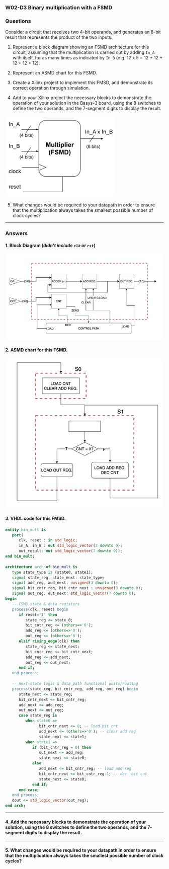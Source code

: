 ### W02-D3 Binary multiplication with a FSMD

### Questions

Consider a circuit that receives two 4-bit operands, and generates an 8-bit result that represents the product of the two inputs.

1. Represent a block diagram showing an FSMD architecture for this circuit, assuming that the multiplication is carried out by adding `In_A` with itself, for as many times as indicated by `In_B` (e.g. 12 x 5 = 12 + 12 + 12 + 12 + 12).

2. Represent an ASMD chart for this FSMD.

3. Create a Xilinx project to implement this FMSD, and demonstrate its correct operation through simulation.

4. Add to your Xilinx project the necessary blocks to demonstrate the operation of your solution in the Basys-3 board, using the 8 switches to define the two operands, and the 7-segment digits to display the result.

<img src="/Resources/images/w02d3.png" alt="drawing" width="350"/>

5. What changes would be required to your datapath in order to ensure that the multiplication always takes the smallest possible number of clock cycles?

-----

### Answers

#### 1. Block Diagram (*didn't include `clk` or `rst`*)
<img src="/Resources/images/w2d3_1.png" alt="drawing" width="650"/>

#### 2. ASMD chart for this FSMD.
<img src="/Resources/images/w2d3_2.png" alt="drawing" width="550"/>

#### 3. VHDL code for this FMSD.
```vhdl
entity bin_mult is
   port(
      clk, reset : in std_logic;
      in_A, in_B : out std_logic_vector(3 downto 0);
      out_result: out std_logic_vector(7 downto 0));
end bin_mult;

architecture arch of bin_mult is
   type state_type is (state0, state1);
   signal state_reg, state_next: state_type;
   signal add_reg, add_next: unsigned(3 downto 0);
   signal bit_cntr_reg, bit_cntr_next : unsigned(3 downto 0);
   signal out_reg, out_next: std_logic_vector(7 downto 0);
begin
   -- FSMD state & data registers
   process(clk, reset) begin
      if reset='1' then
         state_reg <= state_0;
         bit_cntr_reg <= (others=>'0');
         add_reg <= (others=>'0');
         out_reg <= (others=>'0');
      elsif rising_edge(clk) then
         state_reg <= state_next;
         bit_cntr_reg <= bit_cntr_next;
         add_reg <= add_next;
         out_reg <= out_next;
      end if;
   end process;
   
   -- next-state logic & data path functional units/routing
   process(state_reg, bit_cntr_reg, add_reg, out_reg) begin
      state_next <= state_reg;
      bit_cntr_next <= bit_cntr_reg;
      add_next <= add_reg;
      out_next <= out_reg;
      case state_reg is
         when state0 =>
               bit_cntr_next <= 8; -- load bit cnt
               add_next <= (others=>'0'); -- clear add reg
               state_next <= state1;
         when state1 =>
            if (bit_cntr_reg = 0) then
               out_next <= add_reg;
               state_next <= state0;
            else
               add_next <= bit_cntr_reg; -- load add reg
               bit_cntr_next <= bit_cntr_reg-1; -- dec  bit cnt
               state_next <= state0;
            end if;
      end case;
   end process;
   dout <= std_logic_vector(out_reg);
end arch;

```


----

#### 4. Add the necessary blocks to demonstrate the operation of your solution, using the 8 switches to define the two operands, and the 7-segment digits to display the result.

----


#### 5. What changes would be required to your datapath in order to ensure that the multiplication always takes the smallest possible number of clock cycles?
